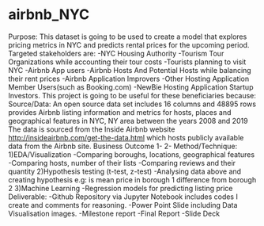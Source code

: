 # airbnb_NYC
Purpose: This dataset is going to be used to create a model that explores pricing metrics in NYC and predicts rental prices for the upcoming period. Targeted stakeholders are: -NYC Housing Authority -Tourism Tour Organizations while accounting their tour costs -Tourists planning to visit NYC -Airbnb App users -Airbnb Hosts And Potential Hosts while balancing their rent prices   -Airbnb Application Improvers -Other Hosting Application Member Users(such as Booking.com) -NewBie Hosting Application Startup Investors.  This project is going to be useful for these beneficiaries because:  Source/Data: An open source data set includes 16 columns and 48895 rows provides Airbnb listing information and metrics for hosts, places and geographical features in NYC, NY area between the years 2008 and 2019 The data is sourced from the Inside Airbnb website http://insideairbnb.com/get-the-data.html which hosts publicly available data from the Airbnb site.  Business Outcome 1- 2-   Method/Technique: 1)EDA/Visualization -Comparing boroughs, locations, geographical features -Comparing hosts, number of their lists -Comparing reviews and their quantity 2)Hypothesis testing (t-test, z-test) -Analysing data above and creating hypothesis e.g: is mean price in borough 1 difference from borough 2 3)Machine Learning -Regression models for predicting listing price  Deliverable: -Github Repository via Jupyter Notebook includes codes I create and comments for reasoning. -Power Point Slide including Data Visualisation images. -Milestone report -Final Report -Slide Deck
